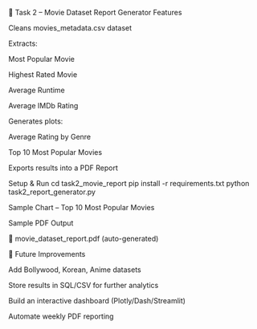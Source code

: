 📝 Task 2 – Movie Dataset Report Generator
Features

Cleans movies_metadata.csv dataset

Extracts:

Most Popular Movie

Highest Rated Movie

Average Runtime

Average IMDb Rating

Generates plots:

Average Rating by Genre

Top 10 Most Popular Movies

Exports results into a PDF Report

Setup & Run
cd task2_movie_report
pip install -r requirements.txt
python task2_report_generator.py

Sample Chart – Top 10 Most Popular Movies

Sample PDF Output

📄 movie_dataset_report.pdf (auto-generated)

🔮 Future Improvements

Add Bollywood, Korean, Anime datasets

Store results in SQL/CSV for further analytics

Build an interactive dashboard (Plotly/Dash/Streamlit)

Automate weekly PDF reporting
